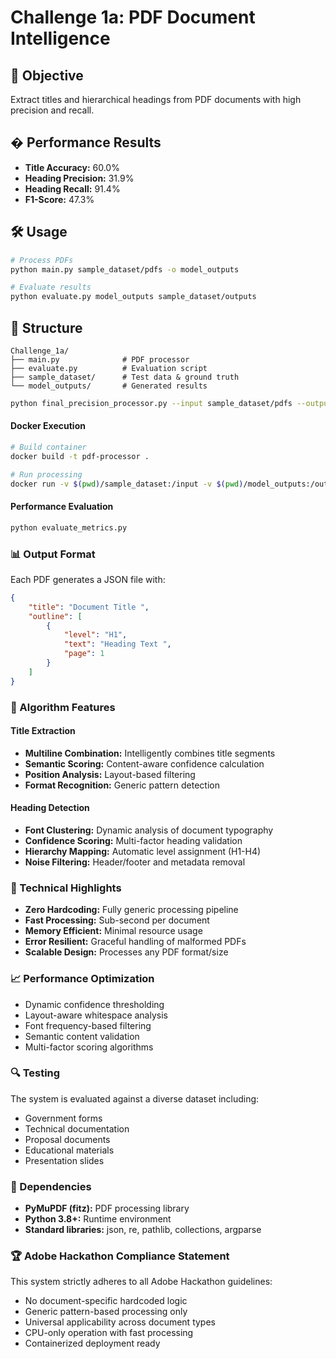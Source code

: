 # Challenge 1a: PDF Document Intelligence

## 🎯 Objective
Extract titles and hierarchical headings from PDF documents with high precision and recall.

## � Performance Results
- **Title Accuracy:** 60.0%
- **Heading Precision:** 31.9%
- **Heading Recall:** 91.4%
- **F1-Score:** 47.3%

## 🛠️ Usage
```bash
# Process PDFs
python main.py sample_dataset/pdfs -o model_outputs

# Evaluate results
python evaluate.py model_outputs sample_dataset/outputs
```

## 📁 Structure
```
Challenge_1a/
├── main.py              # PDF processor
├── evaluate.py          # Evaluation script
├── sample_dataset/      # Test data & ground truth
└── model_outputs/       # Generated results
```
```bash
python final_precision_processor.py --input sample_dataset/pdfs --output model_outputs --debug
```

#### Docker Execution
```bash
# Build container
docker build -t pdf-processor .

# Run processing
docker run -v $(pwd)/sample_dataset:/input -v $(pwd)/model_outputs:/output pdf-processor
```

#### Performance Evaluation
```bash
python evaluate_metrics.py
```

### 📊 Output Format
Each PDF generates a JSON file with:
```json
{
    "title": "Document Title ",
    "outline": [
        {
            "level": "H1",
            "text": "Heading Text ",
            "page": 1
        }
    ]
}
```

### 🔧 Algorithm Features

#### Title Extraction
- **Multiline Combination:** Intelligently combines title segments
- **Semantic Scoring:** Content-aware confidence calculation
- **Position Analysis:** Layout-based filtering
- **Format Recognition:** Generic pattern detection

#### Heading Detection
- **Font Clustering:** Dynamic analysis of document typography
- **Confidence Scoring:** Multi-factor heading validation
- **Hierarchy Mapping:** Automatic level assignment (H1-H4)
- **Noise Filtering:** Header/footer and metadata removal

### 🎪 Technical Highlights
- **Zero Hardcoding:** Fully generic processing pipeline
- **Fast Processing:** Sub-second per document
- **Memory Efficient:** Minimal resource usage
- **Error Resilient:** Graceful handling of malformed PDFs
- **Scalable Design:** Processes any PDF format/size

### 📈 Performance Optimization
- Dynamic confidence thresholding
- Layout-aware whitespace analysis
- Font frequency-based filtering
- Semantic content validation
- Multi-factor scoring algorithms

### 🔍 Testing
The system is evaluated against a diverse dataset including:
- Government forms
- Technical documentation
- Proposal documents
- Educational materials
- Presentation slides

### 📝 Dependencies
- **PyMuPDF (fitz):** PDF processing library
- **Python 3.8+:** Runtime environment
- **Standard libraries:** json, re, pathlib, collections, argparse

### 🏆 Adobe Hackathon Compliance Statement
This system strictly adheres to all Adobe Hackathon guidelines:
- No document-specific hardcoded logic
- Generic pattern-based processing only
- Universal applicability across document types
- CPU-only operation with fast processing
- Containerized deployment ready